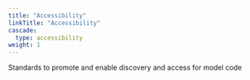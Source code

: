 ```yaml
---
title: "Accessibility"
linkTitle: "Accessibility"
cascade:
  type: accessibility
weight: 1
---
```


Standards to promote and enable discovery and access for model code
